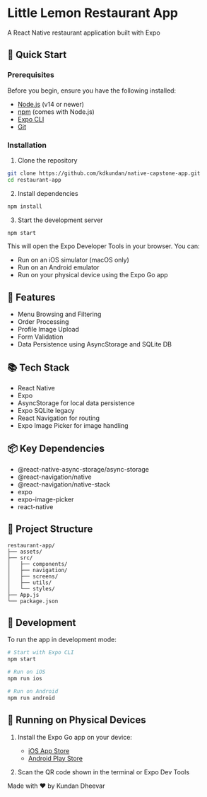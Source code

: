 # Little Lemon Restaurant App

A React Native restaurant application built with Expo

## 🚀 Quick Start

### Prerequisites

Before you begin, ensure you have the following installed:

- [Node.js](https://nodejs.org/) (v14 or newer)
- [npm](https://www.npmjs.com/) (comes with Node.js)
- [Expo CLI](https://docs.expo.dev/get-started/installation/)
- [Git](https://git-scm.com/)

### Installation

1. Clone the repository

```bash
git clone https://github.com/kdkundan/native-capstone-app.git
cd restaurant-app
```

2. Install dependencies

```bash
npm install
```

3. Start the development server

```bash
npm start
```

This will open the Expo Developer Tools in your browser. You can:

- Run on an iOS simulator (macOS only)
- Run on an Android emulator
- Run on your physical device using the Expo Go app

## 📱 Features

- Menu Browsing and Filtering
- Order Processing
- Profile Image Upload
- Form Validation
- Data Persistence using AsyncStorage and SQLite DB

## 📚 Tech Stack

- React Native
- Expo
- AsyncStorage for local data persistence
- Expo SQLite legacy
- React Navigation for routing
- Expo Image Picker for image handling

## 📦 Key Dependencies

- @react-native-async-storage/async-storage
- @react-navigation/native
- @react-navigation/native-stack
- expo
- expo-image-picker
- react-native

## 📄 Project Structure

```
restaurant-app/
├── assets/
├── src/
│   ├── components/
│   ├── navigation/
│   ├── screens/
│   ├── utils/
│   └── styles/
├── App.js
└── package.json
```

## 🔧 Development

To run the app in development mode:

```bash
# Start with Expo CLI
npm start

# Run on iOS
npm run ios

# Run on Android
npm run android
```

## 📱 Running on Physical Devices

1. Install the Expo Go app on your device:

   - [iOS App Store](https://apps.apple.com/app/apple-store/id982107779)
   - [Android Play Store](https://play.google.com/store/apps/details?id=host.exp.exponent)

2. Scan the QR code shown in the terminal or Expo Dev Tools

Made with ❤️ by Kundan Dheevar
